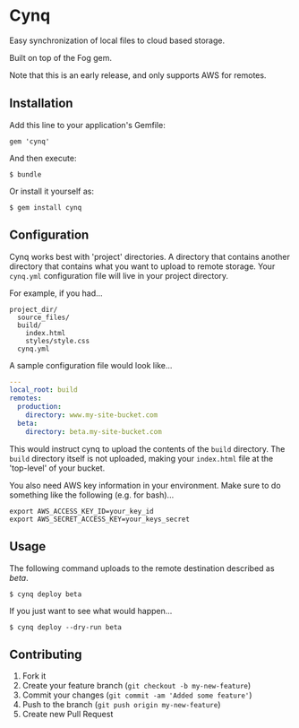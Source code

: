# Cynq

Easy synchronization of local files to cloud based storage.

Built on top of the Fog gem.

Note that this is an early release, and only supports AWS for remotes.

## Installation

Add this line to your application's Gemfile:

    gem 'cynq'

And then execute:

    $ bundle

Or install it yourself as:

    $ gem install cynq

## Configuration

Cynq works best with 'project' directories.  A directory that contains another directory
that contains what you want to upload to remote storage.  Your ```cynq.yml```
configuration file will live in your project directory.

For example, if you had...

    project_dir/
      source_files/
      build/
        index.html
        styles/style.css
      cynq.yml

A sample configuration file would look like...

```yaml
---
local_root: build
remotes:
  production:
    directory: www.my-site-bucket.com
  beta:
    directory: beta.my-site-bucket.com
```

This would instruct cynq to upload the contents of the ```build``` directory.
The ```build``` directory itself is not uploaded, making your ```index.html```
file at the 'top-level' of your bucket.

You also need AWS key information in your environment.  Make sure to do something
like the following (e.g. for bash)...

    export AWS_ACCESS_KEY_ID=your_key_id
    export AWS_SECRET_ACCESS_KEY=your_keys_secret


## Usage

The following command uploads to the remote destination described as *beta*.

    $ cynq deploy beta

If you just want to see what would happen...

    $ cynq deploy --dry-run beta


## Contributing

1. Fork it
2. Create your feature branch (`git checkout -b my-new-feature`)
3. Commit your changes (`git commit -am 'Added some feature'`)
4. Push to the branch (`git push origin my-new-feature`)
5. Create new Pull Request
